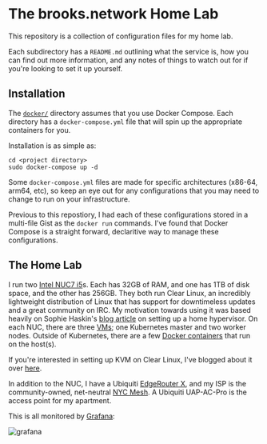 # The brooks.network Home Lab

This repository is a collection of configuration files for my home lab.

Each subdirectory has a `README.md` outlining what the service is, how you can find out more information, and any notes of things to watch out for if you're looking to set it up yourself.

## Installation

The [`docker/`](./docker) directory assumes that you use Docker Compose. Each directory has a `docker-compose.yml` file that will spin up the appropriate containers for you.

Installation is as simple as:

```
cd <project directory>
sudo docker-compose up -d
```

Some `docker-compose.yml` files are made for specific architectures (x86-64, arm64, etc), so keep an eye out for any configurations that you may need to change to run on your infrastructure.

Previous to this repostiory, I had each of these configurations stored in a multi-file Gist as the `docker run` commands. I've found that Docker Compose is a straight forward, declaritive way to manage these configurations.

## The Home Lab

I run two [Intel NUC7 i5](https://www.intel.com/content/www/us/en/products/boards-kits/nuc/kits/nuc7i5bnk.html)s. Each has 32GB of RAM, and one has 1TB of disk space, and the other has 256GB. They both run Clear Linux, an incredibly lightweight distribution of Linux that has support for downtimeless updates and a great community on IRC. My motivation towards using it was based heavily on Sophie Haskin's [blog article](https://blog.sophaskins.net/blog/setting-up-a-home-hypervisor/) on setting up a home hypervisor. On each NUC, there are three [VMs](./ansible/roles/libvirt/files/kvms/); one Kubernetes master and two worker nodes. Outside of Kubernetes, there are a few [Docker containers](./docker/) that run on the host(s).

If you're interested in setting up KVM on Clear Linux, I've blogged about it over [here](https://brooks.sh/2017/12/22/configuring-kvm-on-clear-linux/).

In addition to the NUC, I have a Ubiquiti [EdgeRouter X](https://www.ubnt.com/edgemax/edgerouter-x/), and my ISP is the community-owned, net-neutral [NYC Mesh](https://nycmesh.net/). A Ubiquiti UAP-AC-Pro is the access point for my apartment.

This is all monitored by [Grafana](./containers/grafana/):

![grafana](https://user-images.githubusercontent.com/934497/44185068-2a718000-a0e0-11e8-8201-b33aabf922e0.png)
